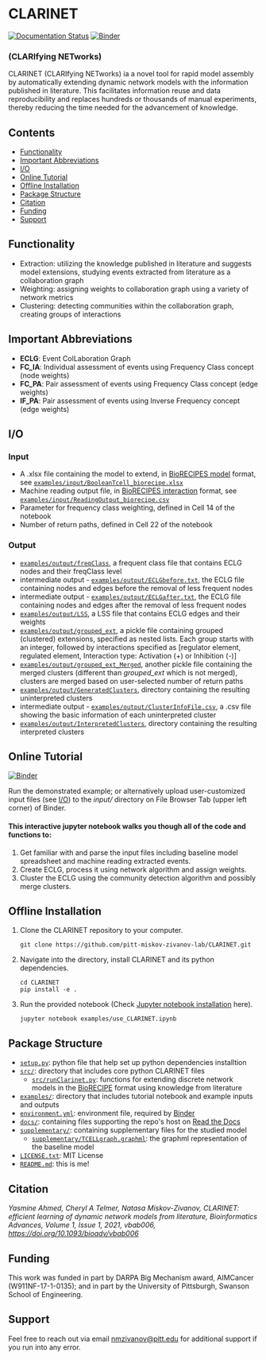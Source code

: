 # CLARINET
[![Documentation Status](https://readthedocs.org/projects/melody-clarinet/badge/?version=latest)](https://melody-clarinet.readthedocs.io/en/latest/?badge=latest)
[![Binder](https://mybinder.org/badge_logo.svg)](https://mybinder.org/v2/gh/pitt-miskov-zivanov-lab/CLARINET/HEAD?labpath=%2Fexamples%2Fuse_CLARINET.ipynb)

### (CLARIfying NETworks)

CLARINET (CLARIfying NETworks) ia a novel tool for rapid model assembly by automatically extending dynamic network models with the information published in literature. This facilitates information reuse and data reproducibility and replaces hundreds or thousands of manual experiments, thereby reducing the time needed for the advancement of knowledge.

## Contents

- [Functionality](#Functionality)
- [Important Abbreviations](#Important-Abbreviations)
- [I/O](#IO)
- [Online Tutorial](#Online-Tutorial)
- [Offline Installation](#Offline-Installation)
- [Package Structure](#Package-Structure)
- [Citation](#Citation)
- [Funding](#Funding)
- [Support](#Support)

## Functionality
- Extraction: utilizing the knowledge published in literature and suggests model extensions, studying events extracted from literature as a collaboration graph
- Weighting: assigning weights to collaboration graph using a variety of network metrics
- Clustering: detecting communities within the collaboration graph, creating groups of interactions

## Important Abbreviations

- **ECLG**: Event ColLaboration Graph
- **FC_IA**: Individual assessment of events using Frequency Class concept (node weights)
- **FC_PA**: Pair assessment of events using Frequency Class concept (edge weights)
- **IF_PA**: Pair assessment of events using Inverse Frequency concept (edge weights)

## I/O

### Input
- A .xlsx file containing the model to extend, in [BioRECIPES model](https://melody-biorecipe.readthedocs.io/en/latest/model_representation.html) format, see [`examples/input/BooleanTcell_biorecipe.xlsx`](examples/input/BooleanTcell_biorecipe.xlsx)
- Machine reading output file, in [BioRECIPES interaction](https://melody-biorecipe.readthedocs.io/en/latest/bio_interactions.html) format, see [`examples/input/ReadingOutput_biorecipe.csv`](examples/input/ReadingOutput_biorecipe.csv)
- Parameter for frequency class weighting, defined in Cell 14 of the notebook
- Number of return paths, defined in Cell 22 of the notebook

### Output

- [`examples/output/freqClass`](examples/output/freqClass), a frequent class file that contains ECLG nodes and their freqClass level
- intermediate output - [`examples/output/ECLGbefore.txt`](examples/output/ECLGbefore.txt), the ECLG file containing nodes and edges before the removal of less frequent nodes
- intermediate output - [`examples/output/ECLGafter.txt`](examples/output/ECLGafter.txt), the ECLG file containing nodes and edges after the removal of less frequent nodes
- [`examples/output/LSS`](examples/output/LSS), a LSS file that contains ECLG edges and their weights
- [`examples/output/grouped_ext`](examples/output/grouped_ext), a pickle file containing grouped (clustered) extensions, specified as nested lists. Each group starts with an integer, followed by interactions specified as [regulator element, regulated element, Interaction type: Activation (+) or Inhibition (-)]
- [`examples/output/grouped_ext_Merged`](examples/output/grouped_ext_Merged), another pickle file containing the merged clusters (different than _grouped_ext_ which is not merged), clusters are merged based on user-selected number of return paths
- [`examples/output/GeneratedClusters`](examples/output/GeneratedClusters), directory containing the resulting uninterpreted clusters
- intermediate output - [`examples/output/ClusterInfoFile.csv`](examples/output/ClusterInfoFile.csv), a .csv file showing the basic information of each uninterpreted cluster
- [`examples/output/InterpretedClusters`](examples/output/InterpretedClusters), directory containing the resulting interpreted clusters

## Online Tutorial
[![Binder](https://mybinder.org/badge_logo.svg)](https://mybinder.org/v2/gh/pitt-miskov-zivanov-lab/CLARINET/HEAD?labpath=%2Fexamples%2Fuse_CLARINET.ipynb)

Run the demonstrated example; or alternatively upload user-customized input files (see [I/O](#IO)) to the _input/_ directory on File Browser Tab (upper left corner) of Binder.

#### This interactive jupyter notebook walks you though all of the code and functions to:

1. Get familiar with and parse the input files including baseline model spreadsheet and machine reading extracted events.
2. Create ECLG, process it using network algorithm and assign weights.
3. Cluster the ECLG using the community detection algorithm and possibly merge clusters.

## Offline Installation

1. Clone the CLARINET repository to your computer.
   ```
   git clone https://github.com/pitt-miskov-zivanov-lab/CLARINET.git
   ```
2. Navigate into the directory, install CLARINET and its python dependencies.
   ```
   cd CLARINET
   pip install -e .
   ```
3. Run the provided notebook (Check [Jupyter notebook installation](https://jupyter.org/install) here).
   ```
   jupyter notebook examples/use_CLARINET.ipynb
   ```

## Package Structure

- [`setup.py`](setup.py): python file that help set up python dependencies installtion
- [`src/`](src/): directory that includes core python CLARINET files
  - [`src/runClarinet.py`](src/runClarinet.py): functions for extending discrete network models in the [BioRECIPE](https://melody-biorecipe.readthedocs.io) format using knowledge from literature
- [`examples/`](examples/): directory that includes tutorial notebook and example inputs and outputs
- [`environment.yml`](environment.yml): environment file, required by [Binder](https://mybinder.readthedocs.io/en/latest/using/config_files.html#environment-yml-install-a-conda-environment)
- [`docs/`](docs/): containing files supporting the repo's host on [Read the Docs](https://theclarinet.readthedocs.io)
- [`supplementary/`](supplementary): containing supplementary files for the studied model
  - [`supplementary/TCELLgraph.graphml`](supplementary/TCELLgraph.graphml): the graphml representation of the baseline model
- [`LICENSE.txt`](LICENSE.txt): MIT License
- [`README.md`](README.md): this is me!

## Citation

_Yasmine Ahmed, Cheryl A Telmer, Natasa Miskov-Zivanov, CLARINET: efficient learning of dynamic network models from literature, Bioinformatics Advances, Volume 1, Issue 1, 2021, vbab006, https://doi.org/10.1093/bioadv/vbab006_

## Funding

This work was funded in part by DARPA Big Mechanism award, AIMCancer (W911NF-17-1-0135); and in part by the University of Pittsburgh, Swanson School of Engineering.

## Support
Feel free to reach out via email nmzivanov@pitt.edu for additional support if you run into any error.
